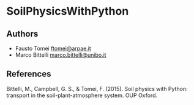 # SoilPhysicsWithPython

## Authors
- Fausto Tomei    <ftomei@arpae.it>
- Marco Bittelli  <marco.bittelli@unibo.it>

## References
Bittelli, M., Campbell, G. S., & Tomei, F. (2015). Soil physics with Python: transport in the soil-plant-atmosphere system. OUP Oxford.
